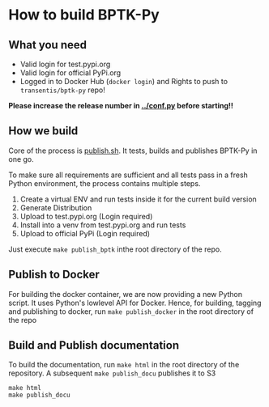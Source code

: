 # How to build BPTK-Py

## What you need

- Valid login for test.pypi.org
- Valid login for official PyPi.org
- Logged in to Docker Hub (``docker login``) and Rights to push to ```transentis/bptk-py``` repo!

**Please increase the release number in [../conf.py](../conf.py) before starting!!**

## How we build

Core of the process is [publish.sh](publish.sh). It tests, builds and publishes BPTK-Py in one go.

To make sure all requirements are sufficient and all tests pass in a fresh Python environment, the process contains multiple steps.

1. Create a virtual ENV and run tests inside it for the current build version
2. Generate Distribution
3. Upload to test.pypi.org (Login required)
4. Install into a venv from test.pypi.org and run tests
5. Upload to official PyPi (Login required)

Just execute ``make publish_bptk`` inthe root directory of the repo.

## Publish to Docker

For building the docker container, we are now providing a new Python script. It uses Python's lowlevel API for Docker. 
Hence, for building, tagging and publishing to docker, run ``make publish_docker`` in the root directory of the repo

## Build and Publish documentation

To build the documentation, run ``make html`` in the root directory of the repository. 
A subsequent ```make publish_docu``` publishes it to S3


```
make html
make publish_docu
```



